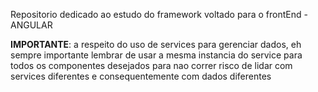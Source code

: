 Repositorio dedicado ao estudo do framework voltado para o frontEnd - ANGULAR


**IMPORTANTE**:
a respeito do uso de services para gerenciar dados, eh sempre importante lembrar de usar a mesma instancia do service
para todos os componentes desejados para nao correr risco de lidar com services diferentes e consequentemente com dados diferentes
